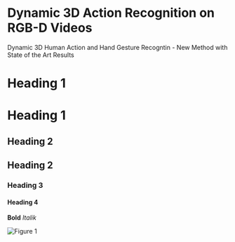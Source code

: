 # Dynamic 3D Action Recognition on RGB-D Videos
Dynamic 3D Human Action and Hand Gesture Recogntin - New Method with State of the Art Results

# Heading 1
Heading 1
=========
## Heading 2
Heading 2
---------
### Heading 3
#### Heading 4
**Bold**
*Italik*
<br />

![Figure 1](https://www.google.com/imgres?imgurl=https%3A%2F%2Fdeveloper.apple.com%2Flibrary%2Fcontent%2Fdocumentation%2FGraphicsImaging%2FConceptual%2FCoreImaging%2Fart%2Fface_detection_2x.png&imgrefurl=https%3A%2F%2Fdeveloper.apple.com%2Flibrary%2Fcontent%2Fdocumentation%2FGraphicsImaging%2FConceptual%2FCoreImaging%2Fci_detect_faces%2Fci_detect_faces.html&docid=xEPOg0b-SYUEuM&tbnid=qKEuvgOuJ32jzM%3A&vet=10ahUKEwjpjIqFh_XVAhVELMAKHfgHA2UQMwiAAigCMAI..i&w=864&h=576&bih=659&biw=1366&q=face%20dection&ved=0ahUKEwjpjIqFh_XVAhVELMAKHfgHA2UQMwiAAigCMAI&iact=mrc&uact=8)


